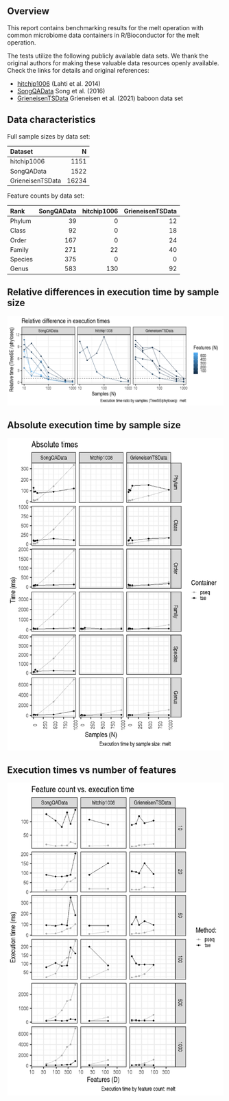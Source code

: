 Overview
--------

This report contains benchmarking results for the melt operation with
common microbiome data containers in R/Bioconductor for the melt
operation.

The tests utilize the following publicly available data sets. We thank
the original authors for making these valuable data resources openly
available. Check the links for details and original references:

-   [hitchip1006](https://github.com/microbiome/miaTime/blob/master/R/data.R)
    (Lahti et al. 2014)
-   [SongQAData](https://microbiome.github.io/microbiomeDataSets/reference/SongQAData.html)
    Song et al. (2016)
-   [GrieneisenTSData](https://microbiome.github.io/microbiomeDataSets/reference/GrieneisenTSData.html)
    Grieneisen et al. (2021) baboon data set

Data characteristics
--------------------

Full sample sizes by data set:

<table>
<thead>
<tr class="header">
<th style="text-align: left;">Dataset</th>
<th style="text-align: right;">N</th>
</tr>
</thead>
<tbody>
<tr class="odd">
<td style="text-align: left;">hitchip1006</td>
<td style="text-align: right;">1151</td>
</tr>
<tr class="even">
<td style="text-align: left;">SongQAData</td>
<td style="text-align: right;">1522</td>
</tr>
<tr class="odd">
<td style="text-align: left;">GrieneisenTSData</td>
<td style="text-align: right;">16234</td>
</tr>
</tbody>
</table>

Feature counts by data set:

<table>
<thead>
<tr class="header">
<th style="text-align: left;">Rank</th>
<th style="text-align: right;">SongQAData</th>
<th style="text-align: right;">hitchip1006</th>
<th style="text-align: right;">GrieneisenTSData</th>
</tr>
</thead>
<tbody>
<tr class="odd">
<td style="text-align: left;">Phylum</td>
<td style="text-align: right;">39</td>
<td style="text-align: right;">0</td>
<td style="text-align: right;">12</td>
</tr>
<tr class="even">
<td style="text-align: left;">Class</td>
<td style="text-align: right;">92</td>
<td style="text-align: right;">0</td>
<td style="text-align: right;">18</td>
</tr>
<tr class="odd">
<td style="text-align: left;">Order</td>
<td style="text-align: right;">167</td>
<td style="text-align: right;">0</td>
<td style="text-align: right;">24</td>
</tr>
<tr class="even">
<td style="text-align: left;">Family</td>
<td style="text-align: right;">271</td>
<td style="text-align: right;">22</td>
<td style="text-align: right;">40</td>
</tr>
<tr class="odd">
<td style="text-align: left;">Species</td>
<td style="text-align: right;">375</td>
<td style="text-align: right;">0</td>
<td style="text-align: right;">0</td>
</tr>
<tr class="even">
<td style="text-align: left;">Genus</td>
<td style="text-align: right;">583</td>
<td style="text-align: right;">130</td>
<td style="text-align: right;">92</td>
</tr>
</tbody>
</table>

Relative differences in execution time by sample size
-----------------------------------------------------

![](../reports/melt_files/figure-markdown_strict/ratio-1.png)

Absolute execution time by sample size
--------------------------------------

![](../reports/melt_files/figure-markdown_strict/abs_by_time-1.png)

Execution times vs number of features
-------------------------------------

![](../reports/melt_files/figure-markdown_strict/multi_ex_time-1.png)

